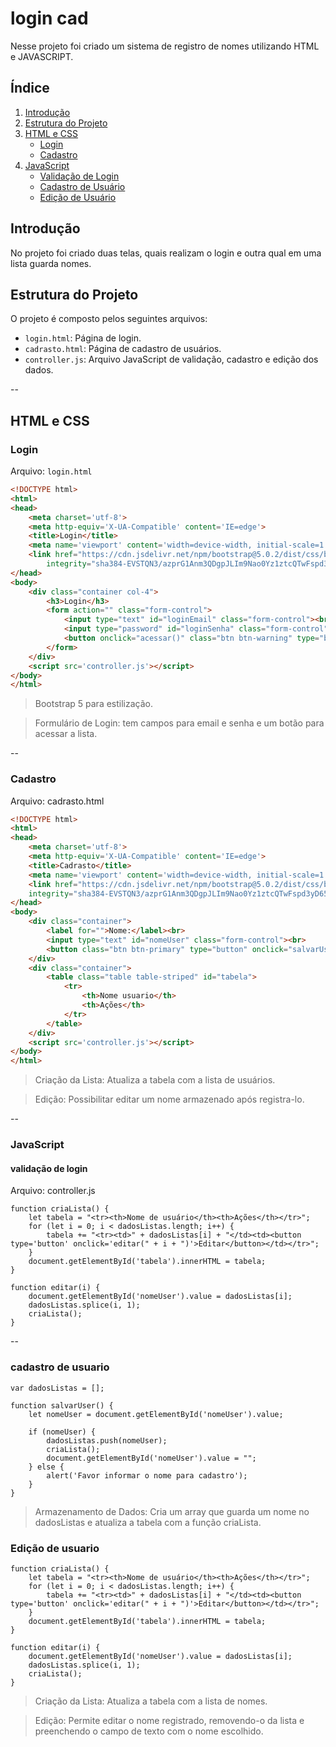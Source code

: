 # login cad

Nesse projeto foi criado um sistema de registro de nomes utilizando HTML e JAVASCRIPT.

 ## Índice

1. [Introdução](#introdução)
2. [Estrutura do Projeto](#estrutura-do-projeto)
3. [HTML e CSS](#html-e-css)
   - [Login](#login)
   - [Cadastro](#cadastro)
4. [JavaScript](#javascript)
   - [Validação de Login](#validação-de-login)
   - [Cadastro de Usuário](#cadastro-de-usuario)
   - [Edição de Usuário](#edição-de-usuário)

## Introdução

No projeto foi criado duas telas, quais realizam o login e outra qual em uma lista guarda nomes.

## Estrutura do Projeto

O projeto é composto pelos seguintes arquivos:
- `login.html`: Página de login.
- `cadrasto.html`: Página de cadastro de usuários.
- `controller.js`: Arquivo JavaScript de validação, cadastro e edição dos dados.

--

## HTML e CSS

### Login

Arquivo: `login.html`


```html
<!DOCTYPE html>
<html>
<head>
    <meta charset='utf-8'>
    <meta http-equiv='X-UA-Compatible' content='IE=edge'>
    <title>Login</title>
    <meta name='viewport' content='width=device-width, initial-scale=1'>
    <link href="https://cdn.jsdelivr.net/npm/bootstrap@5.0.2/dist/css/bootstrap.min.css" rel="stylesheet"
        integrity="sha384-EVSTQN3/azprG1Anm3QDgpJLIm9Nao0Yz1ztcQTwFspd3yD65VohhpuuCOmLASjC" crossorigin="anonymous">
</head>
<body>
    <div class="container col-4">
        <h3>Login</h3>
        <form action="" class="form-control">
            <input type="text" id="loginEmail" class="form-control"><br>
            <input type="password" id="loginSenha" class="form-control"><br>
            <button onclick="acessar()" class="btn btn-warning" type="button">ACESSAR</button>
        </form>
    </div>    
    <script src='controller.js'></script>
</body>
</html>
```

>  Bootstrap 5 para estilização.

>  Formulário de Login: tem campos para email e senha e um botão para acessar a lista.

--

### Cadastro

Arquivo: cadrasto.html


````html
<!DOCTYPE html>
<html>
<head>
    <meta charset='utf-8'>
    <meta http-equiv='X-UA-Compatible' content='IE=edge'>
    <title>Cadrasto</title>
    <meta name='viewport' content='width=device-width, initial-scale=1'>
    <link href="https://cdn.jsdelivr.net/npm/bootstrap@5.0.2/dist/css/bootstrap.min.css" rel="stylesheet"
    integrity="sha384-EVSTQN3/azprG1Anm3QDgpJLIm9Nao0Yz1ztcQTwFspd3yD65VohhpuuCOmLASjC" crossorigin="anonymous">
</head>
<body>
    <div class="container">
        <label for="">Nome:</label><br>
        <input type="text" id="nomeUser" class="form-control"><br>
        <button class="btn btn-primary" type="button" onclick="salvarUser()">SALVAR</button>
    </div>
    <div class="container">
        <table class="table table-striped" id="tabela">
            <tr>
                <th>Nome usuario</th>
                <th>Ações</th>
            </tr>
        </table>
    </div>
    <script src='controller.js'></script>
</body>
</html>
````

> Criação da Lista: Atualiza a tabela com a lista de usuários.

> Edição: Possibilitar editar um nome armazenado após registra-lo.

--
### JavaScript

#### validação de login

Arquivo: controller.js

``` validação
function criaLista() {
    let tabela = "<tr><th>Nome de usuário</th><th>Ações</th></tr>";
    for (let i = 0; i < dadosListas.length; i++) {
        tabela += "<tr><td>" + dadosListas[i] + "</td><td><button type='button' onclick='editar(" + i + ")'>Editar</button></td></tr>";
    }
    document.getElementById('tabela').innerHTML = tabela;
}

function editar(i) {
    document.getElementById('nomeUser').value = dadosListas[i];
    dadosListas.splice(i, 1);
    criaLista();
}
````
--
### cadastro de usuario

````
var dadosListas = [];

function salvarUser() {
    let nomeUser = document.getElementById('nomeUser').value;

    if (nomeUser) {
        dadosListas.push(nomeUser);
        criaLista();
        document.getElementById('nomeUser').value = "";
    } else {
        alert('Favor informar o nome para cadastro');
    }
}
````

> Armazenamento de Dados: Cria um array que guarda um nome no dadosListas e atualiza a tabela com a função criaLista.

### Edição de usuario

````
function criaLista() {
    let tabela = "<tr><th>Nome de usuário</th><th>Ações</th></tr>";
    for (let i = 0; i < dadosListas.length; i++) {
        tabela += "<tr><td>" + dadosListas[i] + "</td><td><button type='button' onclick='editar(" + i + ")'>Editar</button></td></tr>";
    }
    document.getElementById('tabela').innerHTML = tabela;
}

function editar(i) {
    document.getElementById('nomeUser').value = dadosListas[i];
    dadosListas.splice(i, 1);
    criaLista();
}
````

> Criação da Lista: Atualiza a tabela com a lista de nomes.

> Edição: Permite editar o nome registrado, removendo-o da lista e preenchendo o campo de texto com o nome escolhido.